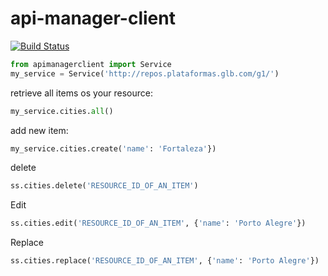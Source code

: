 api-manager-client
==================

[![Build Status](https://drone.io/github.com/globocom/pluct/status.png)](https://drone.io/github.com/globocom/pluct/latest)


```python
from apimanagerclient import Service
my_service = Service('http://repos.plataformas.glb.com/g1/')
```

retrieve all items os your resource:
```python
my_service.cities.all()
```

add new item:

```python
my_service.cities.create('name': 'Fortaleza'})
```

delete
```python
ss.cities.delete('RESOURCE_ID_OF_AN_ITEM')
```

Edit
```python
ss.cities.edit('RESOURCE_ID_OF_AN_ITEM', {'name': 'Porto Alegre'})
```

Replace
```python
ss.cities.replace('RESOURCE_ID_OF_AN_ITEM', {'name': 'Porto Alegre'})
```
